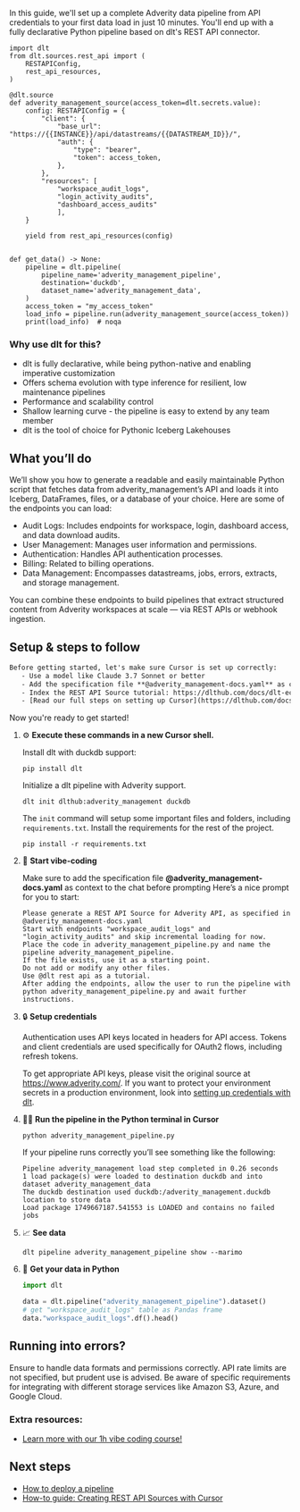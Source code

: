 In this guide, we'll set up a complete Adverity data pipeline from API credentials to your first data load in just 10 minutes. You'll end up with a fully declarative Python pipeline based on dlt's REST API connector.

```python-outcome
import dlt
from dlt.sources.rest_api import (
    RESTAPIConfig,
    rest_api_resources,
)

@dlt.source
def adverity_management_source(access_token=dlt.secrets.value):
    config: RESTAPIConfig = {
        "client": {
            "base_url": "https://{{INSTANCE}}/api/datastreams/{{DATASTREAM_ID}}/",
            "auth": {
                "type": "bearer",
                "token": access_token,
            },
        },
        "resources": [
            "workspace_audit_logs",
            "login_activity_audits",
            "dashboard_access_audits"
            ],
    }

    yield from rest_api_resources(config)


def get_data() -> None:
    pipeline = dlt.pipeline(
        pipeline_name='adverity_management_pipeline',
        destination='duckdb',
        dataset_name='adverity_management_data', 
    )
    access_token = "my_access_token"
    load_info = pipeline.run(adverity_management_source(access_token))
    print(load_info)  # noqa
```

### Why use dlt for this?

- dlt is fully declarative, while being python-native and enabling imperative customization
- Offers schema evolution with type inference for resilient, low maintenance pipelines
- Performance and scalability control
- Shallow learning curve - the pipeline is easy to extend by any team member
- dlt is the tool of choice for Pythonic Iceberg Lakehouses

## What you’ll do

We’ll show you how to generate a readable and easily maintainable Python script that fetches data from adverity_management’s API and loads it into Iceberg, DataFrames, files, or a database of your choice. Here are some of the endpoints you can load:

- Audit Logs: Includes endpoints for workspace, login, dashboard access, and data download audits.
- User Management: Manages user information and permissions.
- Authentication: Handles API authentication processes.
- Billing: Related to billing operations.
- Data Management: Encompasses datastreams, jobs, errors, extracts, and storage management.

You can combine these endpoints to build pipelines that extract structured content from Adverity workspaces at scale — via REST APIs or webhook ingestion.

## Setup & steps to follow

```default
Before getting started, let's make sure Cursor is set up correctly:
   - Use a model like Claude 3.7 Sonnet or better
   - Add the specification file **@adverity_management-docs.yaml** as context
   - Index the REST API Source tutorial: https://dlthub.com/docs/dlt-ecosystem/verified-sources/rest_api/ and add it to context as **@dlt rest api**
   - [Read our full steps on setting up Cursor](https://dlthub.com/docs/dlt-ecosystem/llm-tooling/cursor-restapi#23-configuring-cursor-with-documentation)
```

Now you're ready to get started! 

1. ⚙️ **Execute these commands in a new Cursor shell.**
    
    Install dlt with duckdb support:
    ```shell
    pip install dlt
    ```

    Initialize a dlt pipeline with Adverity support.
    ```shell
    dlt init dlthub:adverity_management duckdb
    ```

    The `init` command will setup some important files and folders, including `requirements.txt`. Install the requirements for the rest of the project.
    ```shell
    pip install -r requirements.txt
    ```
    
2. 🤠 **Start vibe-coding**
    
    Make sure to add the specification file **@adverity_management-docs.yaml** as context to the chat before prompting
    Here’s a nice prompt for you to start: 
    
    ```prompt
    Please generate a REST API Source for Adverity API, as specified in @adverity_management-docs.yaml 
    Start with endpoints "workspace_audit_logs" and "login_activity_audits" and skip incremental loading for now. 
    Place the code in adverity_management_pipeline.py and name the pipeline adverity_management_pipeline. 
    If the file exists, use it as a starting point. 
    Do not add or modify any other files. 
    Use @dlt rest api as a tutorial. 
    After adding the endpoints, allow the user to run the pipeline with python adverity_management_pipeline.py and await further instructions.
    ```

    
3. 🔒 **Setup credentials** 
    
    Authentication uses API keys located in headers for API access. Tokens and client credentials are used specifically for OAuth2 flows, including refresh tokens.
    
    To get appropriate API keys, please visit the original source at https://www.adverity.com/.
    If you want to protect your environment secrets in a production environment, look into [setting up credentials with dlt](https://dlthub.com/docs/walkthroughs/add_credentials).
    
4. 🏃‍♀️ **Run the pipeline in the Python terminal in Cursor**
    
    ```shell
    python adverity_management_pipeline.py
    ```
    
    If your pipeline runs correctly you’ll see something like the following:
    
    ```shell
    Pipeline adverity_management load step completed in 0.26 seconds
    1 load package(s) were loaded to destination duckdb and into dataset adverity_management_data
    The duckdb destination used duckdb:/adverity_management.duckdb location to store data
    Load package 1749667187.541553 is LOADED and contains no failed jobs
    ```
    
5. 📈 **See data**
    
    ```shell
    dlt pipeline adverity_management_pipeline show --marimo
    ```
    
6. 🐍 **Get your data in Python**
    
    ```python
    import dlt

   data = dlt.pipeline("adverity_management_pipeline").dataset()
   # get "workspace_audit_logs" table as Pandas frame
   data."workspace_audit_logs".df().head()
    ```

## Running into errors?

Ensure to handle data formats and permissions correctly. API rate limits are not specified, but prudent use is advised. Be aware of specific requirements for integrating with different storage services like Amazon S3, Azure, and Google Cloud.

### Extra resources:

- [Learn more with our 1h vibe coding course!](https://www.youtube.com/watch?v=GGid70rnJuM)

## Next steps

- [How to deploy a pipeline](https://dlthub.com/docs/walkthroughs/deploy-a-pipeline)
- [How-to guide: Creating REST API Sources with Cursor](https://dlthub.com/docs/dlt-ecosystem/llm-tooling/cursor-restapi)